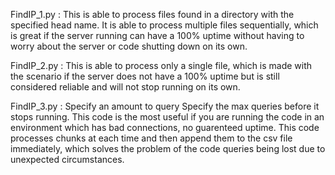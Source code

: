 FindIP_1.py :
This is able to process files found in a directory with the specified head name. It is able to process multiple files sequentially, which is great if the server running can have a 100% uptime without having to worry about the server or code shutting down on its own.

FindIP_2.py :
This is able to process only a single file, which is made with the scenario if the server does not have a 100% uptime but is still considered reliable and will not stop running on its own.

FindIP_3.py :
Specify an amount to query
Specify the max queries before it stops running.
This code is the most useful if you are running the code in an environment which has bad connections, no guarenteed uptime. This code processes chunks at each time and then append them to the csv file immediately, which solves the problem of the code queries being lost due to unexpected circumstances.
